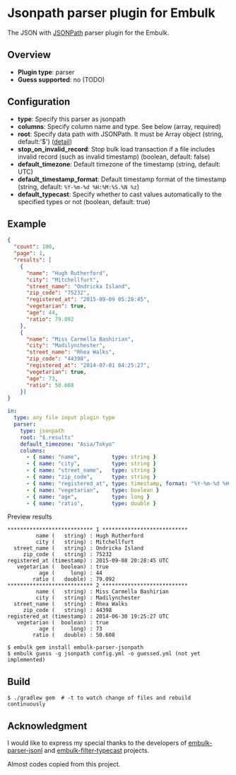 # Jsonpath parser plugin for Embulk

The JSON with [JSONPath](http://goessner.net/articles/JsonPath/) parser plugin for the Embulk.

## Overview

* **Plugin type**: parser
* **Guess supported**: no (TODO)

## Configuration

* **type**: Specify this parser as jsonpath
* **columns**: Specify column name and type. See below (array, required)
* **root**: Specify data path with JSONPath. It must be Array object (string, default:'$') ([detail](https://github.com/jayway/JsonPath#operators))
* **stop_on_invalid_record**: Stop bulk load transaction if a file includes invalid record (such as invalid timestamp) (boolean, default: false)
* **default_timezone**: Default timezone of the timestamp (string, default: UTC)
* **default_timestamp_format**: Default timestamp format of the timestamp (string, default: `%Y-%m-%d %H:%M:%S.%N %z`)
* **default_typecast**: Specify whether to cast values automatically to the specified types or not (boolean, default: true)

## Example

```json
{
  "count": 100,
  "page": 1,
  "results": [
    {
      "name": "Hugh Rutherford",
      "city": "Mitchellfurt",
      "street_name": "Ondricka Island",
      "zip_code": "75232",
      "registered_at": "2015-09-09 05:28:45",
      "vegetarian": true,
      "age": 44,
      "ratio": 79.092
    },
    {
      "name": "Miss Carmella Bashirian",
      "city": "Madilynchester",
      "street_name": "Rhea Walks",
      "zip_code": "44398",
      "registered_at": "2014-07-01 04:25:27",
      "vegetarian": true,
      "age": 73,
      "ratio": 50.608
    }]
}
```


```yaml
in:
  type: any file input plugin type
  parser:
    type: jsonpath
    root: "$.results"
    default_timezone: "Asia/Tokyo"
    columns:
      - { name: "name",          type: string }
      - { name: "city",          type: string }
      - { name: "street_name",   type: string }
      - { name: "zip_code",      type: string }
      - { name: "registered_at", type: timestamp, format: "%Y-%m-%d %H:%M:%S" }
      - { name: "vegetarian",    type: boolean }
      - { name: "age",           type: long }
      - { name: "ratio",         type: double }
```

Preview results

```text
*************************** 1 ***************************
         name (   string) : Hugh Rutherford
         city (   string) : Mitchellfurt
  street_name (   string) : Ondricka Island
     zip_code (   string) : 75232
registered_at (timestamp) : 2015-09-08 20:28:45 UTC
   vegetarian (  boolean) : true
          age (     long) : 44
        ratio (   double) : 79.092
*************************** 2 ***************************
         name (   string) : Miss Carmella Bashirian
         city (   string) : Madilynchester
  street_name (   string) : Rhea Walks
     zip_code (   string) : 44398
registered_at (timestamp) : 2014-06-30 19:25:27 UTC
   vegetarian (  boolean) : true
          age (     long) : 73
        ratio (   double) : 50.608
```

```
$ embulk gem install embulk-parser-jsonpath
$ embulk guess -g jsonpath config.yml -o guessed.yml (not yet implemented)
```

## Build

```
$ ./gradlew gem  # -t to watch change of files and rebuild continuously
```

## Acknowledgment

I would like to express my special thanks to the developers of [embulk-parser-jsonl](https://github.com/shun0102/embulk-parser-jsonl) and [embulk-filter-typecast](https://github.com/sonots/embulk-filter-typecast) projects.

Almost codes copied from this project.
